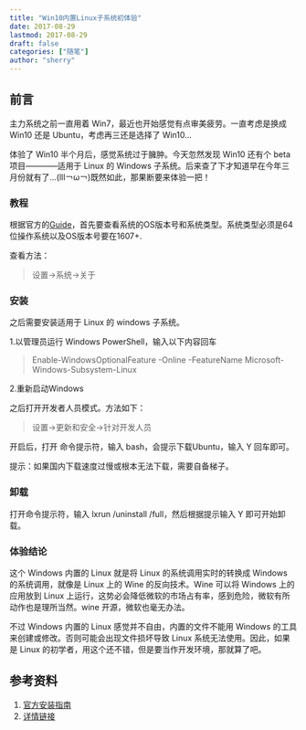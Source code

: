 ```yaml
---
title: "Win10内置Linux子系统初体验"
date: 2017-08-29
lastmod: 2017-08-29
draft: false
categories: ["随笔"]
author: "sherry"
---
```

## 前言

主力系统之前一直用着 Win7，最近也开始感觉有点审美疲劳。一直考虑是换成 Win10 还是 Ubuntu，考虑再三还是选择了 Win10...

体验了 Win10 半个月后，感觉系统过于臃肿。今天忽然发现 Win10 还有个 beta 项目————适用于 Linux 的 Windows 子系统。后来查了下才知道早在今年三月份就有了...(lll￢ω￢)既然如此，那果断要来体验一把！

### 教程

根据官方的[Guide](https://msdn.microsoft.com/en-us/commandline/wsl/install_guide)，首先要查看系统的OS版本号和系统类型。系统类型必须是64位操作系统以及OS版本号要在1607+.

<!--more-->

查看方法：
> 设置->系统->关于

### 安装

之后需要安装适用于 Linux 的 windows 子系统。

1.以管理员运行 Windows PowerShell，输入以下内容回车
> Enable-WindowsOptionalFeature -Online -FeatureName Microsoft-Windows-Subsystem-Linux

2.重新启动Windows

之后打开开发者人员模式。方法如下：
> 设置->更新和安全->针对开发人员

开启后，打开 命令提示符，输入 bash，会提示下载Ubuntu，输入 Y 回车即可。

提示：如果国内下载速度过慢或根本无法下载，需要自备梯子。

### 卸载

打开命令提示符，输入 lxrun /uninstall /full，然后根据提示输入 Y 即可开始卸载。

### 体验结论

这个 Windows 内置的 Linux 就是将 Linux 的系统调用实时的转换成 Windows 的系统调用，就像是 Linux 上的 Wine 的反向技术。Wine 可以将 Windows 上的应用放到 Linux 上运行，这势必会降低微软的市场占有率，感到危险，微软有所动作也是理所当然。wine 开源，微软也毫无办法。

不过 Windows 内置的 Linux 感觉并不自由，内置的文件不能用 Windows 的工具来创建或修改。否则可能会出现文件损坏导致 Linux 系统无法使用。因此，如果是 Linux 的初学者，用这个还不错，但是要当作开发环境，那就算了吧。

## 参考资料

1. [官方安装指南](https://msdn.microsoft.com/en-us/commandline/wsl/install_guide)
2. [详情链接](https://blogs.msdn.microsoft.com/commandline/2016/11/17/do-not-change-linux-files-using-windows-apps-and-tools/)